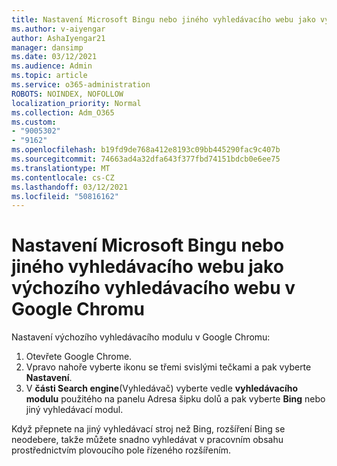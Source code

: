 ```yaml
---
title: Nastavení Microsoft Bingu nebo jiného vyhledávacího webu jako výchozího vyhledávacího webu v Google Chromu
ms.author: v-aiyengar
author: AshaIyengar21
manager: dansimp
ms.date: 03/12/2021
ms.audience: Admin
ms.topic: article
ms.service: o365-administration
ROBOTS: NOINDEX, NOFOLLOW
localization_priority: Normal
ms.collection: Adm_O365
ms.custom:
- "9005302"
- "9162"
ms.openlocfilehash: b19fd9de768a412e8193c09bb445290fac9c407b
ms.sourcegitcommit: 74663ad4a32dfa643f377fbd74151bdcb0e6ee75
ms.translationtype: MT
ms.contentlocale: cs-CZ
ms.lasthandoff: 03/12/2021
ms.locfileid: "50816162"
---
```

# <a name="set-microsoft-bing-or-another-search-engine-as-the-default-search-engine-in-google-chrome"></a>Nastavení Microsoft Bingu nebo jiného vyhledávacího webu jako výchozího vyhledávacího webu v Google Chromu

Nastavení výchozího vyhledávacího modulu v Google Chromu:

1. Otevřete Google Chrome.
1. Vpravo nahoře vyberte ikonu se třemi svislými tečkami a pak vyberte **Nastavení**.
1. V **části Search engine**(Vyhledávač) vyberte vedle **vyhledávacího modulu** použitého na panelu Adresa šipku dolů a pak vyberte **Bing** nebo jiný vyhledávací modul.

Když přepnete na jiný vyhledávací stroj než Bing, rozšíření Bing se neodebere, takže můžete snadno vyhledávat v pracovním obsahu prostřednictvím plovoucího pole řízeného rozšířením.
